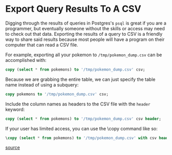 # Export Query Results To A CSV

Digging through the results of queries in Postgres's `psql` is great if you are a programmer, but eventually someone without the skills or access may need to check out that data. Exporting the results of a query to CSV is a friendly way to share said results because most people will have a program on their computer that can read a CSV file.

For example, exporting all your pokemon to `/tmp/pokemon_dump.csv` can be accomplished with:

```sql
copy (select * from pokemons) to '/tmp/pokemon_dump.csv' csv;
```

Because we are grabbing the entire table, we can just specify the table name instead of using a subquery:

```sql
copy pokemons to '/tmp/pokemon_dump.csv' csv;
```

Include the column names as headers to the CSV file with the `header` keyword:

```sql
copy (select * from pokemons) to '/tmp/pokemon_dump.csv' csv header;
```

If your user has limited access, you can use the \copy command like so:

```sql
\copy (select * from pokemons) to '/tmp/pokemon_dump.csv' with csv header;
```

[source](http://stackoverflow.com/questions/1120109/export-postgres-table-to-csv-file-with-headings)
